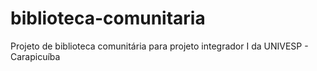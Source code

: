 # biblioteca-comunitaria
Projeto de biblioteca comunitária para projeto integrador I da UNIVESP - Carapicuíba
